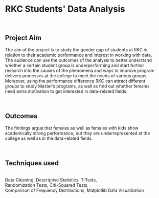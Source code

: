 # RKC Students' Data Analysis
<br>
<h2>Project Aim</h2>
<p>The aim of the project is to study the gender gap of students at RKC in relation to their academic performance and interest in working with data. The audience can use the outcomes of the analysis to better understand whether a certain student group is underperforming and start further research into the causes of the phenomena and ways to improve program delivery processes at the college to meet the needs of various groups. Moreover, using the performance difference RKC can attract different groups to study Master’s programs, as well as find out whether females need extra motivation to get interested in data-related fields.</p>
<br>
<h2>Outcomes</h2>
<p>The findings argue that females as well as females with kids show academically strong performance, but they are underrepresented at the college as well as in the data-related fields.</p>
<br>
<h2>Techniques used</h2>
<br>Data Cleaning, Descriptive Statistics, T-Tests, 
<br>Randomization Tests, Chi-Squared Tests, 
<br>Comparison of Frequency Distributions, Matplotlib Data Visualization